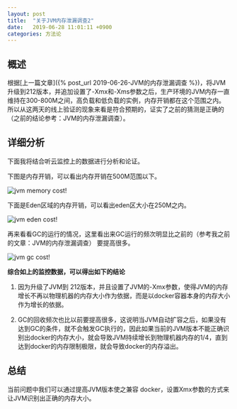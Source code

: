 ```yaml
---
layout: post
title:  "关于JVM内存泄漏调查2"
date:   2019-06-28 11:01:11 +0900
categories: 方法论
---
```

## 概述

根据[上一篇文章]({% post_url 2019-06-26-JVM的内存泄漏调查 %})，将JVM升级到212版本，并追加设置了-Xmx和-Xms参数之后，生产环境的JVM内存一直维持在300-800M之间，高负载和低负载的实例，内存开销都在这个范围之内。所以从这两天的线上验证的现象来看是符合预期的，证实了之前的猜测是正确的（之前的结论参考：JVM的内存泄漏调查）。

## 详细分析

下面我将结合听云监控上的数据进行分析和论证。

下图是内存开销，可以看出内存开销在500M范围以下。

![jvm memory cost!](/assets/img/tingyun_memory_cost.jpg "jvm memory cost")



下面是Eden区域的内存开销，可以看出eden区大小在250M之内。

![jvm eden cost!](/assets/img/tingyun_eden_size.jpg "jvm eden  cost")


再来看看GC的运行的情况，这里看出来GC运行的频次明显比之前的（参考我之前的文章：JVM的内存泄漏调查） 要提高很多。

![jvm gc cost!](/assets/img/tingyun_gc.jpg "jvm gc  cost")

**综合如上的监控数据，可以得出如下的结论**

1. 因为升级了JVM到 212版本，并且设置了JVM的-Xmx参数，使得JVM的内存增长不再以物理机器的内存大小作为依据，而是以docker容器本身的内存大小作为增长的依据。

2. GC的回收频次也比以前要提高很多，这说明当JVM自动扩容之后，如果没有达到GC的条件，就不会触发GC执行的，因此如果当前的JVM版本不能正确识别出docker的内存大小，就会导致JVM持续增长到物理机器内存的1/4，直到达到docker的内存限制极限，就会导致docker的内存溢出。

## 总结

当前问题中我们可以通过提高JVM版本使之兼容 docker，设置Xmx参数的方式来让JVM识别出正确的内存大小。